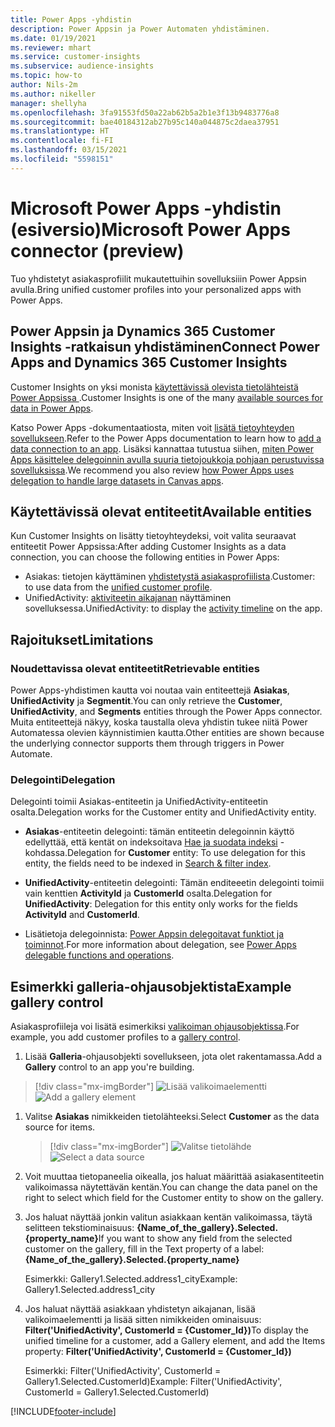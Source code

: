 ```yaml
---
title: Power Apps -yhdistin
description: Power Appsin ja Power Automaten yhdistäminen.
ms.date: 01/19/2021
ms.reviewer: mhart
ms.service: customer-insights
ms.subservice: audience-insights
ms.topic: how-to
author: Nils-2m
ms.author: nikeller
manager: shellyha
ms.openlocfilehash: 3fa91553fd50a22ab62b5a2b1e3f13b9483776a8
ms.sourcegitcommit: bae40184312ab27b95c140a044875c2daea37951
ms.translationtype: HT
ms.contentlocale: fi-FI
ms.lasthandoff: 03/15/2021
ms.locfileid: "5598151"
---
```

# <a name="microsoft-power-apps-connector-preview"></a><span data-ttu-id="161f8-103">Microsoft Power Apps -yhdistin (esiversio)</span><span class="sxs-lookup"><span data-stu-id="161f8-103">Microsoft Power Apps connector (preview)</span></span>

<span data-ttu-id="161f8-104">Tuo yhdistetyt asiakasprofiilit mukautettuihin sovelluksiiin Power Appsin avulla.</span><span class="sxs-lookup"><span data-stu-id="161f8-104">Bring unified customer profiles into your personalized apps with Power Apps.</span></span>

## <a name="connect-power-apps-and-dynamics-365-customer-insights"></a><span data-ttu-id="161f8-105">Power Appsin ja Dynamics 365 Customer Insights -ratkaisun yhdistäminen</span><span class="sxs-lookup"><span data-stu-id="161f8-105">Connect Power Apps and Dynamics 365 Customer Insights</span></span>

<span data-ttu-id="161f8-106">Customer Insights on yksi monista [käytettävissä olevista tietolähteistä Power Appsissa ](/powerapps/maker/canvas-apps/working-with-data-sources).</span><span class="sxs-lookup"><span data-stu-id="161f8-106">Customer Insights is one of the many [available sources for data in Power Apps](/powerapps/maker/canvas-apps/working-with-data-sources).</span></span>

<span data-ttu-id="161f8-107">Katso Power Apps -dokumentaatiosta, miten voit [lisätä tietoyhteyden sovellukseen](/powerapps/maker/canvas-apps/add-data-connection).</span><span class="sxs-lookup"><span data-stu-id="161f8-107">Refer to the Power Apps documentation to learn how to [add a data connection to an app](/powerapps/maker/canvas-apps/add-data-connection).</span></span> <span data-ttu-id="161f8-108">Lisäksi kannattaa tutustua siihen, [miten Power Apps käsittelee delegoinnin avulla suuria tietojoukkoja pohjaan perustuvissa sovelluksissa](/powerapps/maker/canvas-apps/delegation-overview).</span><span class="sxs-lookup"><span data-stu-id="161f8-108">We recommend you also review [how Power Apps uses delegation to handle large datasets in Canvas apps](/powerapps/maker/canvas-apps/delegation-overview).</span></span>

## <a name="available-entities"></a><span data-ttu-id="161f8-109">Käytettävissä olevat entiteetit</span><span class="sxs-lookup"><span data-stu-id="161f8-109">Available entities</span></span>

<span data-ttu-id="161f8-110">Kun Customer Insights on lisätty tietoyhteydeksi, voit valita seuraavat entiteetit Power Appsissa:</span><span class="sxs-lookup"><span data-stu-id="161f8-110">After adding Customer Insights as a data connection, you can choose the following entities in Power Apps:</span></span>

- <span data-ttu-id="161f8-111">Asiakas: tietojen käyttäminen [yhdistetystä asiakasprofiilista](customer-profiles.md).</span><span class="sxs-lookup"><span data-stu-id="161f8-111">Customer: to use data from the [unified customer profile](customer-profiles.md).</span></span>
- <span data-ttu-id="161f8-112">UnifiedActivity: [aktiviteetin aikajanan](activities.md) näyttäminen sovelluksessa.</span><span class="sxs-lookup"><span data-stu-id="161f8-112">UnifiedActivity: to display the [activity timeline](activities.md) on the app.</span></span>

## <a name="limitations"></a><span data-ttu-id="161f8-113">Rajoitukset</span><span class="sxs-lookup"><span data-stu-id="161f8-113">Limitations</span></span>

### <a name="retrievable-entities"></a><span data-ttu-id="161f8-114">Noudettavissa olevat entiteetit</span><span class="sxs-lookup"><span data-stu-id="161f8-114">Retrievable entities</span></span>

<span data-ttu-id="161f8-115">Power Apps-yhdistimen kautta voi noutaa vain entiteettejä **Asiakas**, **UnifiedActivity** ja **Segmentit**.</span><span class="sxs-lookup"><span data-stu-id="161f8-115">You can only retrieve the **Customer**, **UnifiedActivity**, and **Segments** entities through the Power Apps connector.</span></span> <span data-ttu-id="161f8-116">Muita entiteettejä näkyy, koska taustalla oleva yhdistin tukee niitä Power Automatessa olevien käynnistimien kautta.</span><span class="sxs-lookup"><span data-stu-id="161f8-116">Other entities are shown because the underlying connector supports them through triggers in Power Automate.</span></span>  

### <a name="delegation"></a><span data-ttu-id="161f8-117">Delegointi</span><span class="sxs-lookup"><span data-stu-id="161f8-117">Delegation</span></span>

<span data-ttu-id="161f8-118">Delegointi toimii Asiakas-entiteetin ja UnifiedActivity-entiteetin osalta.</span><span class="sxs-lookup"><span data-stu-id="161f8-118">Delegation works for the Customer entity and UnifiedActivity entity.</span></span> 

- <span data-ttu-id="161f8-119">**Asiakas**-entiteetin delegointi: tämän entiteetin delegoinnin käyttö edellyttää, että kentät on indeksoitava [Hae ja suodata indeksi](search-filter-index.md) -kohdassa.</span><span class="sxs-lookup"><span data-stu-id="161f8-119">Delegation for **Customer** entity: To use delegation for this entity, the fields need to be indexed in [Search & filter index](search-filter-index.md).</span></span>  

- <span data-ttu-id="161f8-120">**UnifiedActivity**-entiteetin delegointi: Tämän enditeeetin delegointi toimii vain kenttien **ActivityId** ja **CustomerId** osalta.</span><span class="sxs-lookup"><span data-stu-id="161f8-120">Delegation for **UnifiedActivity**: Delegation for this entity only works for the fields **ActivityId** and **CustomerId**.</span></span>  

- <span data-ttu-id="161f8-121">Lisätietoja delegoinnista: [Power Appsin delegoitavat funktiot ja toiminnot](/connectors/commondataservice/#power-apps-delegable-functions-and-operations-for-the-cds-for-apps).</span><span class="sxs-lookup"><span data-stu-id="161f8-121">For more information about delegation, see [Power Apps delegable functions and operations](/connectors/commondataservice/#power-apps-delegable-functions-and-operations-for-the-cds-for-apps).</span></span> 

## <a name="example-gallery-control"></a><span data-ttu-id="161f8-122">Esimerkki galleria-ohjausobjektista</span><span class="sxs-lookup"><span data-stu-id="161f8-122">Example gallery control</span></span>

<span data-ttu-id="161f8-123">Asiakasprofiileja voi lisätä esimerkiksi [valikoiman ohjausobjektissa](/powerapps/maker/canvas-apps/add-gallery).</span><span class="sxs-lookup"><span data-stu-id="161f8-123">For example, you add customer profiles to a [gallery control](/powerapps/maker/canvas-apps/add-gallery).</span></span>

1. <span data-ttu-id="161f8-124">Lisää **Galleria**-ohjausobjekti sovellukseen, jota olet rakentamassa.</span><span class="sxs-lookup"><span data-stu-id="161f8-124">Add a **Gallery** control to an app you're building.</span></span>

> [!div class="mx-imgBorder"]
> <span data-ttu-id="161f8-125">![Lisää valikoimaelementti](media/connector-powerapps9.png "Lisää valikoimaelementti")</span><span class="sxs-lookup"><span data-stu-id="161f8-125">![Add a gallery element](media/connector-powerapps9.png "Add a gallery element")</span></span>

1. <span data-ttu-id="161f8-126">Valitse **Asiakas** nimikkeiden tietolähteeksi.</span><span class="sxs-lookup"><span data-stu-id="161f8-126">Select **Customer** as the data source for items.</span></span>

    > [!div class="mx-imgBorder"]
    > <span data-ttu-id="161f8-127">![Valitse tietolähde](media/choose-datasource-powerapps.png "Valitse tietolähde")</span><span class="sxs-lookup"><span data-stu-id="161f8-127">![Select a data source](media/choose-datasource-powerapps.png "Select a data source")</span></span>

1. <span data-ttu-id="161f8-128">Voit muuttaa tietopaneelia oikealla, jos haluat määrittää asiakasentiteetin valikoimassa näytettävän kentän.</span><span class="sxs-lookup"><span data-stu-id="161f8-128">You can change the data panel on the right to select which field for the Customer entity to show on the gallery.</span></span>

1. <span data-ttu-id="161f8-129">Jos haluat näyttää jonkin valitun asiakkaan kentän valikoimassa, täytä selitteen tekstiominaisuus: **{Name_of_the_gallery}.Selected.{property_name}**</span><span class="sxs-lookup"><span data-stu-id="161f8-129">If you want to show any field from the selected customer on the gallery, fill in the Text property of a label:  **{Name_of_the_gallery}.Selected.{property_name}**</span></span>

    <span data-ttu-id="161f8-130">Esimerkki: Gallery1.Selected.address1_city</span><span class="sxs-lookup"><span data-stu-id="161f8-130">Example: Gallery1.Selected.address1_city</span></span>

1. <span data-ttu-id="161f8-131">Jos haluat näyttää asiakkaan yhdistetyn aikajanan, lisää valikoimaelementti ja lisää sitten nimikkeiden ominaisuus: **Filter('UnifiedActivity', CustomerId = {Customer_Id})**</span><span class="sxs-lookup"><span data-stu-id="161f8-131">To display the unified timeline for a customer, add a Gallery element, and add the Items property: **Filter('UnifiedActivity', CustomerId = {Customer_Id})**</span></span>

    <span data-ttu-id="161f8-132">Esimerkki: Filter('UnifiedActivity', CustomerId = Gallery1.Selected.CustomerId)</span><span class="sxs-lookup"><span data-stu-id="161f8-132">Example: Filter('UnifiedActivity', CustomerId = Gallery1.Selected.CustomerId)</span></span>


[!INCLUDE[footer-include](../includes/footer-banner.md)]